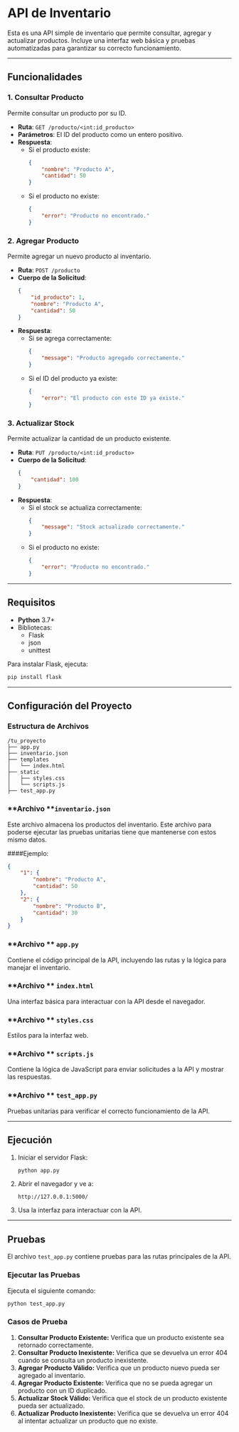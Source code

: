 # API de Inventario

Esta es una API simple de inventario que permite consultar, agregar y actualizar productos. Incluye una interfaz web básica y pruebas automatizadas para garantizar su correcto funcionamiento.

---

## Funcionalidades

### **1. Consultar Producto**

Permite consultar un producto por su ID.

- **Ruta**: `GET /producto/<int:id_producto>`
- **Parámetros**: El ID del producto como un entero positivo.
- **Respuesta**:
  - Si el producto existe:
    ```json
    {
        "nombre": "Producto A",
        "cantidad": 50
    }
    ```
  - Si el producto no existe:
    ```json
    {
        "error": "Producto no encontrado."
    }
    ```

### **2. Agregar Producto**

Permite agregar un nuevo producto al inventario.

- **Ruta**: `POST /producto`
- **Cuerpo de la Solicitud**:
  ```json
  {
      "id_producto": 1,
      "nombre": "Producto A",
      "cantidad": 50
  }
  ```
- **Respuesta**:
  - Si se agrega correctamente:
    ```json
    {
        "message": "Producto agregado correctamente."
    }
    ```
  - Si el ID del producto ya existe:
    ```json
    {
        "error": "El producto con este ID ya existe."
    }
    ```

### **3. Actualizar Stock**

Permite actualizar la cantidad de un producto existente.

- **Ruta**: `PUT /producto/<int:id_producto>`
- **Cuerpo de la Solicitud**:
  ```json
  {
      "cantidad": 100
  }
  ```
- **Respuesta**:
  - Si el stock se actualiza correctamente:
    ```json
    {
        "message": "Stock actualizado correctamente."
    }
    ```
  - Si el producto no existe:
    ```json
    {
        "error": "Producto no encontrado."
    }
    ```

---

## Requisitos

- **Python** 3.7+
- Bibliotecas:
  - Flask
  - json
  - unittest

Para instalar Flask, ejecuta:

```bash
pip install flask
```

---

## Configuración del Proyecto

### **Estructura de Archivos**

```
/tu_proyecto
├── app.py
├── inventario.json
├── templates
│   └── index.html
├── static
│   ├── styles.css
│   └── scripts.js
├── test_app.py
```

### **Archivo ****`inventario.json`**

Este archivo almacena los productos del inventario. Este archivo para poderse ejecutar las pruebas unitarias tiene que mantenerse con estos mismo datos. 

####Ejemplo:

```json
{
    "1": {
        "nombre": "Producto A",
        "cantidad": 50
    },
    "2": {
        "nombre": "Producto B",
        "cantidad": 30
    }
}
```

### **Archivo ** **`app.py`**

Contiene el código principal de la API, incluyendo las rutas y la lógica para manejar el inventario.

### **Archivo ** **`index.html`**

Una interfaz básica para interactuar con la API desde el navegador.

### **Archivo ** **`styles.css`**

Estilos para la interfaz web.

### **Archivo ** **`scripts.js`**

Contiene la lógica de JavaScript para enviar solicitudes a la API y mostrar las respuestas.

### **Archivo ** **`test_app.py`**

Pruebas unitarias para verificar el correcto funcionamiento de la API.

---

## Ejecución

1. Iniciar el servidor Flask:

   ```bash
   python app.py
   ```

2. Abrir el navegador y ve a:

   ```
   http://127.0.0.1:5000/
   ```

3. Usa la interfaz para interactuar con la API.

---

## Pruebas

El archivo `test_app.py` contiene pruebas para las rutas principales de la API.

### **Ejecutar las Pruebas**

Ejecuta el siguiente comando:

```bash
python test_app.py
```

### **Casos de Prueba**

1. **Consultar Producto Existente:** Verifica que un producto existente sea retornado correctamente.
2. **Consultar Producto Inexistente:** Verifica que se devuelva un error 404 cuando se consulta un producto inexistente.
3. **Agregar Producto Válido:** Verifica que un producto nuevo pueda ser agregado al inventario.
4. **Agregar Producto Existente:** Verifica que no se pueda agregar un producto con un ID duplicado.
5. **Actualizar Stock Válido:** Verifica que el stock de un producto existente pueda ser actualizado.
6. **Actualizar Producto Inexistente:** Verifica que se devuelva un error 404 al intentar actualizar un producto que no existe.



